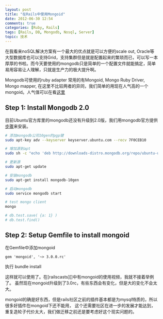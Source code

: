 ```yaml
---
layout: post
title: "在Rails中使用Mongoid"
date: 2012-06-30 12:54
comments: true
categories: [Ruby, Rails]
tags: [Rails, DB, Mongodb, Nosql, Server]
topic: 技术
---
```


在我看来noSQL解决方案有一个最大的优点就是可以方便的scale out, Oracle等大型数据库也可以支持Grid，支持集群但是就是配置起来的繁琐而已，可以写一本厚厚的书啦。而今天要使用的mongodb只是简单的一个配置文件就能搞定，简单易用容易让人理解，只就是生产力的极大提升啊。

<!-- more -->

Mongodb可使用的ruby adapter 常用的有Mongoid, Mongo Ruby Driver, Mongo mapper, 在这里不比较两者的异同，我们简单的用现在人气高的一个mongoid。人气值可以在看[这里][1]

## Step 1: Install Mongodb 2.0

目前Ubuntu官方库里的mongodb还没有升级到2.0版，我们用mongodb官方提供[步骤][2]来安装。

```sh
# 添加mongodb公司10gen的pgp键
sudo apt-key adv --keyserver keyserver.ubuntu.com --recv 7F0CEB10

# 增加源到apt
sudo sh -c "echo 'deb http://downloads-distro.mongodb.org/repo/ubuntu-upstart dist 10gen' > /etc/apt/sources.list.d/10gen.list"

# 更新源
sudo apt-get update

# 安装mongodb
sudo apt-get install mongodb-10gen

# 启动mongodb
sudo service mongodb start

# test mongo client
mongo

# db.test.save( {a: 1} )
# db.test.find()
```

## Step 2: Setup Gemfile to install mongoid

在Gemfile中添加mongoid

    gem 'mongoid', '~> 3.0.0.rc'

执行
    bundle install

这样就可以使用了。在[railscasts][]中有mongoid的使用视频，我就不接着举例了。
虽然现在mongoid升级到了3.0rc，有些东西会有变化，但是大的变化不会太大。

mongoid的确是好东西，但是rails社区之前的插件基本都是为mysql特质的，所以很多好插件在mongoid下还不能用，
这个还需要社区在进一步的发展才能达到，重复造轮子代价太大，我们做迁移之前还是要考虑好这个现实问题的。


[1]: https://www.ruby-toolbox.com/categories/mongodb_clients
[2]: http://docs.mongodb.org/manual/tutorial/install-mongodb-on-debian-or-ubuntu-linux/
